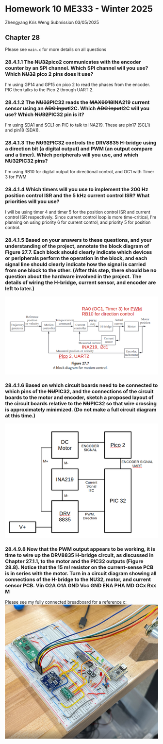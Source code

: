 # Homework 10 ME333 - Winter 2025
Zhengyang Kris Weng Submission 03/05/2025

## Chapter 28
Please see `main.c` for more details on all questions

### 28.4.1.1 The ~~NU32~~pico2 communicates with the encoder counter by an SPI channel. Which SPI channel will you use? Which ~~NU32~~ pico 2 pins does it use?
I'm using GP14 and GP15 on pico 2 to read the phases from the encoder. PIC then talks to the Pico 2 through UART 2.

### 28.4.1.2 The ~~NU32~~PIC32 reads the ~~MAX9918~~INA219 current sensor using an ~~ADC input~~I2C. Which ~~ADC input~~I2C will you use? Which ~~NU32~~PIC32 pin is it?
I'm using SDA1 and SCL1 on PIC to talk to INA219. These are pin17 (SCL1) and pin18 (SDA1).

### 28.4.1.3 The ~~NU32~~PIC32 controls the DRV8835 H-bridge using a direction bit (a digital output) and PWM (an output compare and a timer). Which peripherals will you use, and which ~~NU32~~PIC32 pins?

I'm using RB10 for digital output for directional control, and OC1 with Timer 3 for PWM

### 28.4.1.4 Which timers will you use to implement the 200 Hz position control ISR and the 5 kHz current control ISR? What priorities will you use?

I will be using timer 4 and timer 5 for the position control ISR and current control ISR respectively. Since current control loop is more time-critical, I'm planning on using priority 6 for current control, and priority 5 for position control.

### 28.4.1.5 Based on your answers to these questions, and your understanding of the project, annotate the block diagram of Figure 27.7. Each block should clearly indicate which devices or peripherals perform the operation in the block, and each signal line should clearly indicate how the signal is carried from one block to the other. (After this step, there should be no question about the hardware involved in the project. The details of wiring the H-bridge, current sensor, and encoder are left to later.)

![annotated q5](q5.png)

### 28.4.1.6 Based on which circuit boards need to be connected to which pins of the ~~NU~~PIC32, and the connections of the circuit boards to the motor and encoder, sketch a proposed layout of the circuit boards relative to the ~~NU~~PIC32 so that wire crossing is approximately minimized. (Do not make a full circuit diagram at this time.)

![q6](q6.png)

### 28.4.9.8 Now that the PWM output appears to be working, it is time to wire up the DRV8835 H-bridge circuit, as discussed in Chapter 27.1.1, to the motor and the PIC32 outputs (Figure 28.8). Notice that the 15 m! resistor on the current-sense PCB is in series with the motor. Turn in a circuit diagram showing all connections of the H-bridge to the NU32, motor, and current sensor PCB. Vin O2A O1A GND Vcc GND ENA PHA MD OCx Rxx M

Please see my fully connected breadboard for a reference c:    
![circuit diagram q8](q8.png)
